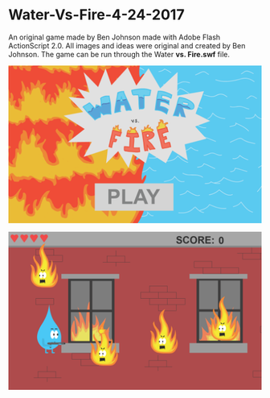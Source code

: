 # Water-Vs-Fire-4-24-2017

An original game made by Ben Johnson made with Adobe Flash ActionScript 2.0. All images and ideas were original and created by Ben Johnson. The game can be run through the Water **vs. Fire.swf** file.

![alt-text](https://github.com/BenDaMan88/Water-Vs-Fire-4-24-2017/blob/master/Title_Screen.PNG)

![alt-text](https://github.com/BenDaMan88/Water-Vs-Fire-4-24-2017/blob/master/Game_Screen.PNG)

